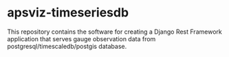 # apsviz-timeseriesdb
This repository contains the software for creating a Django Rest Framework application that serves gauge observation data from postgresql/timescaledb/postgis database.
